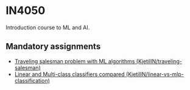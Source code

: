 # IN4050
Introduction course to ML and AI. 


## Mandatory assignments

- [Traveling salesman problem with ML algorithms (KjetilIN/traveling-salesman)](https://github.com/KjetilIN/traveling-salesman)
- [Linear and Multi-class classifiers compared (KjetilIN/linear-vs-mlp-classification)](https://github.com/KjetilIN/linear-vs-mlp-classification)
